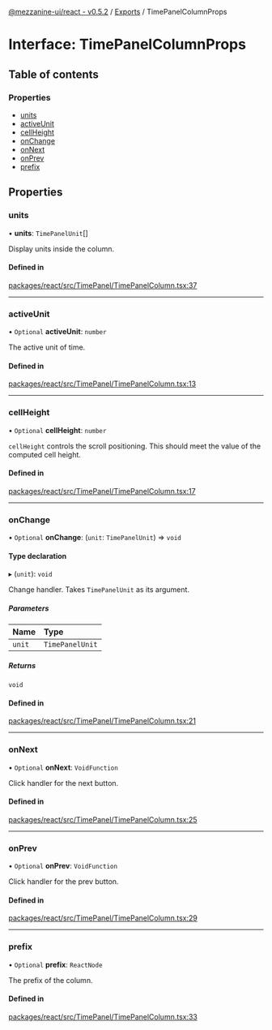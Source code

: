 [@mezzanine-ui/react - v0.5.2](../README.md) / [Exports](../modules.md) / TimePanelColumnProps

# Interface: TimePanelColumnProps

## Table of contents

### Properties

- [units](timepanelcolumnprops.md#units)
- [activeUnit](timepanelcolumnprops.md#activeunit)
- [cellHeight](timepanelcolumnprops.md#cellheight)
- [onChange](timepanelcolumnprops.md#onchange)
- [onNext](timepanelcolumnprops.md#onnext)
- [onPrev](timepanelcolumnprops.md#onprev)
- [prefix](timepanelcolumnprops.md#prefix)

## Properties

### units

• **units**: `TimePanelUnit`[]

Display units inside the column.

#### Defined in

[packages/react/src/TimePanel/TimePanelColumn.tsx:37](https://github.com/Mezzanine-UI/mezzanine/blob/83e0173/packages/react/src/TimePanel/TimePanelColumn.tsx#L37)

___

### activeUnit

• `Optional` **activeUnit**: `number`

The active unit of time.

#### Defined in

[packages/react/src/TimePanel/TimePanelColumn.tsx:13](https://github.com/Mezzanine-UI/mezzanine/blob/83e0173/packages/react/src/TimePanel/TimePanelColumn.tsx#L13)

___

### cellHeight

• `Optional` **cellHeight**: `number`

`cellHeight` controls the scroll positioning. This should meet the value of the computed cell height.

#### Defined in

[packages/react/src/TimePanel/TimePanelColumn.tsx:17](https://github.com/Mezzanine-UI/mezzanine/blob/83e0173/packages/react/src/TimePanel/TimePanelColumn.tsx#L17)

___

### onChange

• `Optional` **onChange**: (`unit`: `TimePanelUnit`) => `void`

#### Type declaration

▸ (`unit`): `void`

Change handler. Takes `TimePanelUnit` as its argument.

##### Parameters

| Name | Type |
| :------ | :------ |
| `unit` | `TimePanelUnit` |

##### Returns

`void`

#### Defined in

[packages/react/src/TimePanel/TimePanelColumn.tsx:21](https://github.com/Mezzanine-UI/mezzanine/blob/83e0173/packages/react/src/TimePanel/TimePanelColumn.tsx#L21)

___

### onNext

• `Optional` **onNext**: `VoidFunction`

Click handler for the next button.

#### Defined in

[packages/react/src/TimePanel/TimePanelColumn.tsx:25](https://github.com/Mezzanine-UI/mezzanine/blob/83e0173/packages/react/src/TimePanel/TimePanelColumn.tsx#L25)

___

### onPrev

• `Optional` **onPrev**: `VoidFunction`

Click handler for the prev button.

#### Defined in

[packages/react/src/TimePanel/TimePanelColumn.tsx:29](https://github.com/Mezzanine-UI/mezzanine/blob/83e0173/packages/react/src/TimePanel/TimePanelColumn.tsx#L29)

___

### prefix

• `Optional` **prefix**: `ReactNode`

The prefix of the column.

#### Defined in

[packages/react/src/TimePanel/TimePanelColumn.tsx:33](https://github.com/Mezzanine-UI/mezzanine/blob/83e0173/packages/react/src/TimePanel/TimePanelColumn.tsx#L33)
